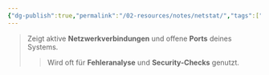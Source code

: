 ```yaml
---
{"dg-publish":true,"permalink":"/02-resources/notes/netstat/","tags":["windows/command"],"noteIcon":"","updated":"2025-03-24T21:05:02.022+01:00"}
---
```


>Zeigt aktive **Netzwerkverbindungen** und offene **Ports** deines Systems. 
>>Wird oft für **Fehleranalyse** und **Security-Checks** genutzt.